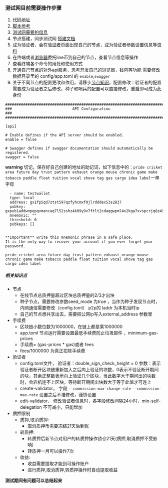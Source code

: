   ### 测试网目前需要操作步骤 

1. [代码地址](https://github.com/oracleNetworkProtocol/plugchain)
2. [脚本参考](https://github.com/oracleNetworkProtocol/plugchain/tree/main/testnet/scripts)
3. [测试网需要的信息](https://github.com/oracleNetworkProtocol/plugchain/tree/main/testnet/latest)
4. 节点搭建，同步测试网 [搭建文档](https://github.com/oracleNetworkProtocol/plugchain/blob/main/docs/cn/installation.md)
5. 成为验证者，会在[验证者](http://www.plugchain.network/wallet/pledge)页面出现自己的节点，成为验证者参数设置信息等[资料](https://github.com/oracleNetworkProtocol/plugchain/blob/main/docs/cn/validator.md)
6. 在终端或者[浏览器](http://www.plugchain.network/)委托line币到自己的节点，查看节点信息等操作
7. 查看终端各个命令的用处和使用方式
8. 开通自己节点的对外api服务，思考开发自己的浏览器，钱包等功能 需要修改数据目录里的 config/app.toml 的 `enable`,`swagger`
9. 关于不同节点的配置更改和作用，请移步[节点知识](../cn/node/README.md)，配置修改：验证者的配置需要成为验证者之后修改，种子和哨兵的配置可以直接修改，重启即可成为此身份
```
###############################################################################
###                           API Configuration                             ###
###############################################################################

[api]

# Enable defines if the API server should be enabled.
enable = false

# Swagger defines if swagger documentation should automatically be registered.
swagger = false
```

**warning** 
  切记，保存好自己创建的地址的助记词，如下信息中的：`pride cricket area future day trust pattern exhaust orange mouse chronic game make tobacco paddle float tuition vocal shove tag gas cargo idea label`一串字母

```text
  - name: testwallet
  type: local
  address: gx1fp5qd7ztst597qzfyhcmxf0jlrdddex53s2837
  pubkey: gxpub1addwnpepqvmancaq7l52sshz4k09y9v7ftlt2cdaqgwpml4x2kga7xvspcrjq8z496t
  mnemonic: ""
  threshold: 0
  pubkeys: []


**Important** write this mnemonic phrase in a safe place.
It is the only way to recover your account if you ever forget your password.

pride cricket area future day trust pattern exhaust orange mouse chronic game make tobacco paddle float tuition vocal shove tag gas cargo idea label
```


##### 相关知识点
- 节点
  * 在线节点总质押量超过区块总质押量的2/3才出块
  * 种子节点，需要修改参数seed_mode 为true ，当作为种子发现节点时，内网通信需要修改（config.toml） p2p的 laddr 为本机当时ip
  * 自己的节点想共享出去，需要把公网ip写入external_address 参数里
- 手续费
  * 区块链小数位数为1000000，在链上都是乘1000000
  * app.toml 节点运行需要设置最低手续费防止垃圾邮件 ，minimum-gas-prices
  * 手续费= (gas-prices   * gas)或者 fees
  * fees/1000000 为真正扣除手续费
- 验证者
  * config.toml文件， 验证者：double_sign_check_height = 0 参数：表示验证者断开区块链重新加入之后向上验证的块数，0表示不验证断开期间的块，其余正整数表示向上验证几个区块，当此数字大于期间出的块数时，会宕机连不上区块，等待断开期间出块数大于等于此值才可连上
  * create-validator， 字段 `--commission-max-change-rate` `--commission-max-rate` 设置之后不准修改，谨慎设置
  * edit-validator， 修改验证者信息时，各字段修改间隔24小时，min-self-delegation 不可减小，只能增加
- 质押限制
  + 质押,取消质押:
    * 取消质押币需要冻结21天后到账
  + 转质押:
    * 转质押后新节点对用户的转质押操作锁仓21天(质押,取消质押不受影响)
    * 转质押一月可以操作7次
  + 收益:
    * 收益需要提取才能到可操作账户
    * 进行质押,取消质押,转质押操作时自动提取收益

**测试期间有问题可以总结起来**